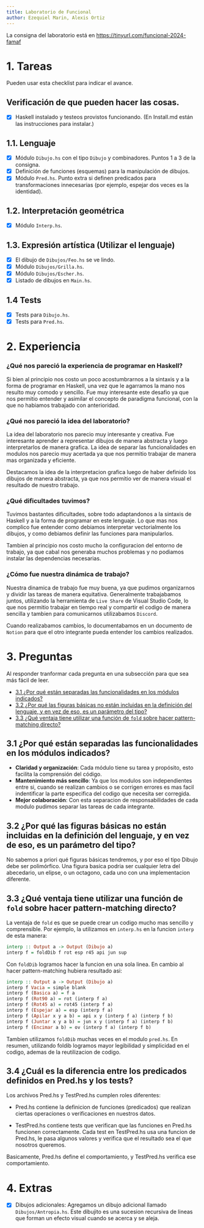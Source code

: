 ```yaml
---
title: Laboratorio de Funcional
author: Ezequiel Marin, Alexis Ortiz
---
```

La consigna del laboratorio está en https://tinyurl.com/funcional-2024-famaf

# 1. Tareas
Pueden usar esta checklist para indicar el avance.

## Verificación de que pueden hacer las cosas.
- [x] Haskell instalado y testeos provistos funcionando. (En Install.md están las instrucciones para instalar.)

## 1.1. Lenguaje
- [x] Módulo `Dibujo.hs` con el tipo `Dibujo` y combinadores. Puntos 1 a 3 de la consigna.
- [x] Definición de funciones (esquemas) para la manipulación de dibujos.
- [x] Módulo `Pred.hs`. Punto extra si definen predicados para transformaciones innecesarias (por ejemplo, espejar dos veces es la identidad).

## 1.2. Interpretación geométrica
- [x] Módulo `Interp.hs`.

## 1.3. Expresión artística (Utilizar el lenguaje)
- [x] El dibujo de `Dibujos/Feo.hs` se ve lindo.
- [x] Módulo `Dibujos/Grilla.hs`.
- [x] Módulo `Dibujos/Escher.hs`.
- [x] Listado de dibujos en `Main.hs`.

## 1.4 Tests
- [x] Tests para `Dibujo.hs`.
- [x] Tests para `Pred.hs`.

# 2. Experiencia
### ¿Qué nos pareció la experiencia de programar en Haskell?
Si bien al principio nos costo un poco acostumbrarnos a la sintaxis y a la forma de programar en Haskell, una vez que le agarramos la mano nos resulto muy comodo y sencillo.
Fue muy interesante este desafio ya que nos permitio entender y asimilar el concepto de paradigma funcional, con la que no habiamos trabajado con anterioridad.

### ¿Qué nos pareció la idea del laboratorio?
La idea del laboratorio nos parecio muy interesante y creativa.
Fue interesante aprender a representar dibujos de manera abstracta y luego interpretarlos de manera grafica.
La idea de separar las funcionalidades en modulos nos parecio muy acertada ya que nos permitio trabajar de manera mas organizada y eficiente.

Destacamos la idea de la interpretacion grafica luego de haber definido los dibujos de manera abstracta, ya que nos permitio ver de manera visual el resultado de nuestro trabajo.

### ¿Qué dificultades tuvimos?
Tuvimos bastantes dificultades, sobre todo adaptandonos a la sintaxis de Haskell y a la forma de programar en este lenguaje.
Lo que mas nos complico fue entender como debiamos interpretar vectorialmente los dibujos, y como debiamos definir las funciones para manipularlos.

Tambien al principio nos costo mucho la configuracion del entorno de trabajo, ya que cabal nos generaba muchos problemas y no podiamos instalar las dependencias necesarias.

### ¿Cómo fue nuestra dinámica de trabajo?
Nuestra dinamica de trabajo fue muy buena, ya que pudimos organizarnos y dividir las tareas de manera equitativa.
Generalmente trabajabamos juntos, utilizando la herramienta de `Live Share` de Visual Studio Code, lo que nos permitio trabajar en tiempo real y compartir el codigo de manera sencilla y tambien para comunicarnos utilizabamos `Discord`.

Cuando realizabamos cambios, lo documentabamos en un documento de `Notion` para que el otro integrante pueda entender los cambios realizados.

# 3. Preguntas
Al responder tranformar cada pregunta en una subsección para que sea más fácil de leer.

- [3.1 ¿Por qué están separadas las funcionalidades en los módulos indicados?](#31-por-qué-están-separadas-las-funcionalidades-en-los-módulos-indicados)
- [3.2 ¿Por qué las figuras básicas no están incluidas en la definición del lenguaje, y en vez de eso, es un parámetro del tipo?](#32-por-qué-las-figuras-básicas-no-están-incluidas-en-la-definición-del-lenguaje-y-en-vez-de-eso-es-un-parámetro-del-tipo)
- [3.3 ¿Qué ventaja tiene utilizar una función de `fold` sobre hacer pattern-matching directo?](#33-por-qué-ventaja-tiene-utilizar-una-función-de-fold-sobre-hacer-pattern-matching-directo)

## 3.1 ¿Por qué están separadas las funcionalidades en los módulos indicados?

- **Claridad y organización**:
 Cada módulo tiene su tarea y  propósito, esto facilita la comprensión del código. 
- **Mantenimiento más sencillo**:
Ya que los modulos son independientes entre si, cuando se realizan cambios o se corrigen errores es mas facil indentificar la parte especifica del codigo que necesita ser corregida.
- **Mejor colaboración**:
Con esta separacion de responsabilidades de cada modulo pudimos separar las tareas de cada integrante.

## 3.2 ¿Por qué las figuras básicas no están incluidas en la definición del lenguaje, y en vez de eso, es un parámetro del tipo?
No sabemos a priori qué figuras básicas tendremos, y por eso el tipo Dibujo debe ser polimórfico. Una figura basica podria ser cualquier letra del abecedario, un elipse, o un octagono, cada uno con una implementacion diferente.

## 3.3 ¿Qué ventaja tiene utilizar una función de `fold` sobre hacer pattern-matching directo?
La ventaja de `fold` es que se puede crear un codigo mucho mas sencillo y comprensible. Por ejemplo, la utilizamos en `interp.hs` en la funcion `interp` de esta manera:

```haskell
interp :: Output a -> Output (Dibujo a)
interp f = foldDib f rot esp r45 api jun sup 
```

Con `foldDib` logramos hacer la funcion en una sola linea. En cambio al hacer pattern-matching hubiera resultado asi:

```haskell
interp :: Output a -> Output (Dibujo a)
interp f Vacia = simple blank
interp f (Basica a) = f a
interp f (Rot90 a) = rot (interp f a)
interp f (Rot45 a) = rot45 (interp f a)
interp f (Espejar a) = esp (interp f a)
interp f (Apilar x y a b) = api x y (interp f a) (interp f b)
interp f (Juntar x y a b) = jun x y (interp f a) (interp f b)
interp f (Encimar a b) = ov (interp f a) (interp f b)
```

Tambien utilizamos `foldDib` muchas veces en el modulo `pred.hs`.
En resumen, utilizando foldib logramos mayor legibilidad y simplicidad en el codigo, ademas de la reutilizacion de codigo.

## 3.4 ¿Cuál es la diferencia entre los predicados definidos en Pred.hs y los tests?

Los archivos Pred.hs y TestPred.hs cumplen roles diferentes:

- Pred.hs contiene la definicion de funciones (predicados) que realizan ciertas operaciones o verificaciones en nuestros datos.

- TestPred.hs contiene tests que verifican que las funciones en Pred.hs funcionen correctamente. 
Cada test en TestPred.hs usa una funcion de Pred.hs, le pasa algunos valores y verifica que el resultado sea el que nosotros queremos.

Basicamente, Pred.hs define el comportamiento, y TestPred.hs verifica ese comportamiento.

# 4. Extras
- [x] Dibujos adicionales: 
Agregamos un dibujo adicional llamado `Dibujos/Antropia.hs`.
Este dibujito es una sucesion recursiva de lineas que forman un efecto visual cuando se acerca y se aleja.

